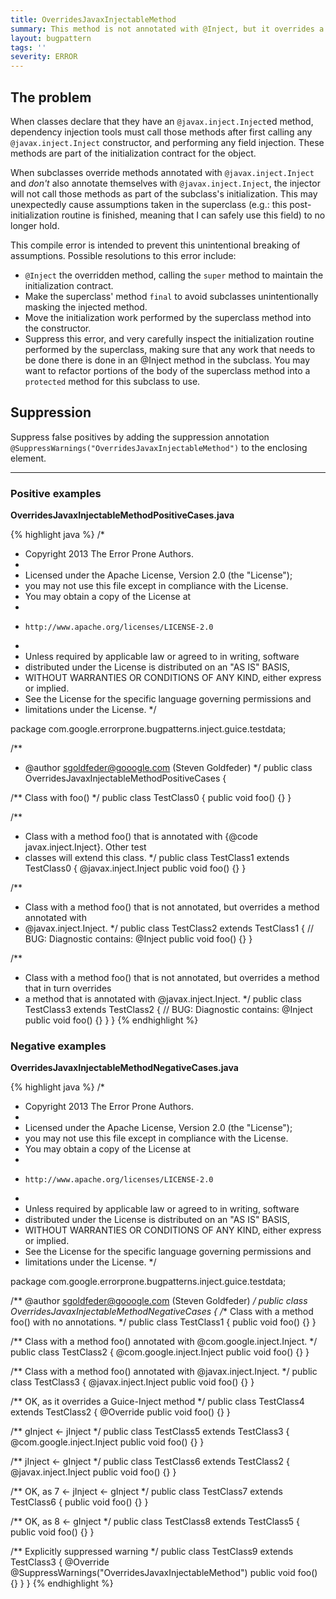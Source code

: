 ```yaml
---
title: OverridesJavaxInjectableMethod
summary: This method is not annotated with @Inject, but it overrides a method that is  annotated with @javax.inject.Inject. The method will not be Injected.
layout: bugpattern
tags: ''
severity: ERROR
---
```


<!--
*** AUTO-GENERATED, DO NOT MODIFY ***
To make changes, edit the @BugPattern annotation or the explanation in docs/bugpattern.
-->

## The problem
When classes declare that they have an `@javax.inject.Inject`ed method,
dependency injection tools must call those methods after first calling any
`@javax.inject.Inject` constructor, and performing any field injection. These
methods are part of the initialization contract for the object.

When subclasses override methods annotated with `@javax.inject.Inject` and
*don't* also annotate themselves with `@javax.inject.Inject`, the injector will
not call those methods as part of the subclass's initialization. This may
unexpectedly cause assumptions taken in the superclass (e.g.: this
post-initialization routine is finished, meaning that I can safely use this
field) to no longer hold.

This compile error is intended to prevent this unintentional breaking of
assumptions. Possible resolutions to this error include:

*   `@Inject` the overridden method, calling the `super` method to maintain the
    initialization contract.
*   Make the superclass' method `final` to avoid subclasses unintentionally
    masking the injected method.
*   Move the initialization work performed by the superclass method into the
    constructor.
*   Suppress this error, and very carefully inspect the initialization routine
    performed by the superclass, making sure that any work that needs to be done
    there is done in an @Inject method in the subclass. You may want to refactor
    portions of the body of the superclass method into a `protected` method for
    this subclass to use.

## Suppression
Suppress false positives by adding the suppression annotation `@SuppressWarnings("OverridesJavaxInjectableMethod")` to the enclosing element.

----------

### Positive examples
__OverridesJavaxInjectableMethodPositiveCases.java__

{% highlight java %}
/*
 * Copyright 2013 The Error Prone Authors.
 *
 * Licensed under the Apache License, Version 2.0 (the "License");
 * you may not use this file except in compliance with the License.
 * You may obtain a copy of the License at
 *
 *     http://www.apache.org/licenses/LICENSE-2.0
 *
 * Unless required by applicable law or agreed to in writing, software
 * distributed under the License is distributed on an "AS IS" BASIS,
 * WITHOUT WARRANTIES OR CONDITIONS OF ANY KIND, either express or implied.
 * See the License for the specific language governing permissions and
 * limitations under the License.
 */

package com.google.errorprone.bugpatterns.inject.guice.testdata;

/**
 * @author sgoldfeder@gooogle.com (Steven Goldfeder)
 */
public class OverridesJavaxInjectableMethodPositiveCases {

  /** Class with foo() */
  public class TestClass0 {
    public void foo() {}
  }

  /**
   * Class with a method foo() that is annotated with {@code javax.inject.Inject}. Other test
   * classes will extend this class.
   */
  public class TestClass1 extends TestClass0 {
    @javax.inject.Inject
    public void foo() {}
  }

  /**
   * Class with a method foo() that is not annotated, but overrides a method annotated with
   * @javax.inject.Inject.
   */
  public class TestClass2 extends TestClass1 {
    // BUG: Diagnostic contains: @Inject
    public void foo() {}
  }
  
  /**
   * Class with a method foo() that is not annotated, but overrides a method that in turn overrides
   * a method that is annotated with @javax.inject.Inject.
   */
  public class TestClass3 extends TestClass2 {
    // BUG: Diagnostic contains: @Inject
    public void foo() {}
  }
}
{% endhighlight %}

### Negative examples
__OverridesJavaxInjectableMethodNegativeCases.java__

{% highlight java %}
/*
 * Copyright 2013 The Error Prone Authors.
 *
 * Licensed under the Apache License, Version 2.0 (the "License");
 * you may not use this file except in compliance with the License.
 * You may obtain a copy of the License at
 *
 *     http://www.apache.org/licenses/LICENSE-2.0
 *
 * Unless required by applicable law or agreed to in writing, software
 * distributed under the License is distributed on an "AS IS" BASIS,
 * WITHOUT WARRANTIES OR CONDITIONS OF ANY KIND, either express or implied.
 * See the License for the specific language governing permissions and
 * limitations under the License.
 */

package com.google.errorprone.bugpatterns.inject.guice.testdata;

/** @author sgoldfeder@gooogle.com (Steven Goldfeder) */
public class OverridesJavaxInjectableMethodNegativeCases {
  /** Class with a method foo() with no annotations. */
  public class TestClass1 {
    public void foo() {}
  }

  /** Class with a method foo() annotated with @com.google.inject.Inject. */
  public class TestClass2 {
    @com.google.inject.Inject
    public void foo() {}
  }

  /** Class with a method foo() annotated with @javax.inject.Inject. */
  public class TestClass3 {
    @javax.inject.Inject
    public void foo() {}
  }

  /** OK, as it overrides a Guice-Inject method */
  public class TestClass4 extends TestClass2 {
    @Override
    public void foo() {}
  }

  /** gInject <- jInject */
  public class TestClass5 extends TestClass3 {
    @com.google.inject.Inject
    public void foo() {}
  }

  /** jInject <- gInject */
  public class TestClass6 extends TestClass2 {
    @javax.inject.Inject
    public void foo() {}
  }

  /** OK, as 7 <- jInject <- gInject */
  public class TestClass7 extends TestClass6 {
    public void foo() {}
  }

  /** OK, as 8 <- gInject */
  public class TestClass8 extends TestClass5 {
    public void foo() {}
  }

  /** Explicitly suppressed warning */
  public class TestClass9 extends TestClass3 {
    @Override
    @SuppressWarnings("OverridesJavaxInjectableMethod")
    public void foo() {}
  }
}
{% endhighlight %}

